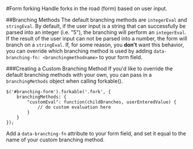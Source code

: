 #Form forking
Handle forks in the road (form) based on user input.


##Branching Methods
The default branching methods are `integerEval` and `stringEval`. By default, if the user input is a string that can successfully be parsed into an integer (i.e. "5"), the branching will perform an `integerEval`. If the result of the user input can not be parsed into a number, the form will branch on a `stringEval`. If, for some reason, you **don't** want this behavior, you can override which branching method is used by adding `data-branching-fn: <branchingmethodname>` to your form field.

###Creating a Custom Branching Method
If you'd like to override the default branching methods with your own, you can pass in a `branchingMethods` object when calling forkable().

````
$('#branching-form').forkable('.fork', {
    branchingMethods: {
        "customEval": function(childBranches, userEnteredValue) {
            // do custom evaluation here
        }
    }
});
````

Add a `data-branching-fn` attribute to your form field, and set it equal to the name of your custom branching method.
